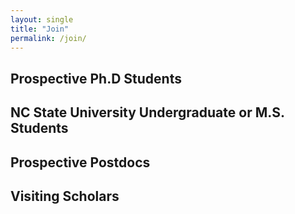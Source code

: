 ```yaml
---
layout: single
title: "Join"
permalink: /join/
---
```


## Prospective Ph.D Students

## NC State University Undergraduate or M.S. Students

## Prospective Postdocs

## Visiting Scholars

